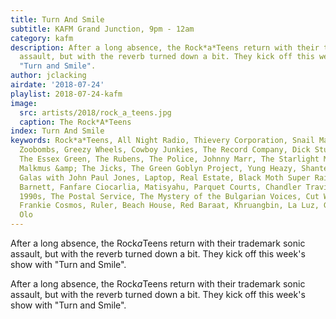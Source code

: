 ```yaml
---
title: Turn And Smile
subtitle: KAFM Grand Junction, 9pm - 12am
category: kafm
description: After a long absence, the Rock*a*Teens return with their trademark sonic
  assault, but with the reverb turned down a bit. They kick off this week's show with
  "Turn and Smile".
author: jclacking
airdate: '2018-07-24'
playlist: 2018-07-24-kafm
image:
  src: artists/2018/rock_a_teens.jpg
  caption: The Rock*A*Teens
index: Turn And Smile
keywords: Rock*a*Teens, All Night Radio, Thievery Corporation, Snail Mail, Field Music,
  Zoobombs, Greezy Wheels, Cowboy Junkies, The Record Company, Dick Stusso, Buck Meek,
  The Essex Green, The Rubens, The Police, Johnny Marr, The Starlight Mints, Stephen
  Malkmus &amp; The Jicks, The Green Goblyn Project, Yung Heazy, Shantel, Diamanda
  Galas with John Paul Jones, Laptop, Real Estate, Black Moth Super Rainbow, Courtney
  Barnett, Fanfare Ciocarlia, Matisyahu, Parquet Courts, Chandler Travis Philharmonic,
  1990s, The Postal Service, The Mystery of the Bulgarian Voices, Cut Worms, Ty Segall,
  Frankie Cosmos, Ruler, Beach House, Red Baraat, Khruangbin, La Luz, Guided By Voices,
  Olo
---
```

After a long absence, the Rock*a*Teens return with their trademark sonic assault, but with the reverb turned down a bit. They kick off this week's show with "Turn and Smile".<!--more-->

After a long absence, the Rock*a*Teens return with their trademark sonic assault, but with the reverb turned down a bit. They kick off this week's show with "Turn and Smile".
